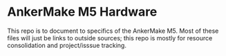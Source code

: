 # AnkerMake M5 Hardware

This repo is to document to specifics of the AnkerMake M5. Most of these files will just be links to outside sources; this repo is mostly for resource consolidation and project/isssue tracking. 
